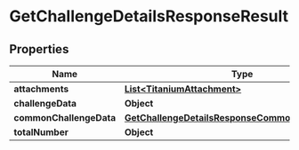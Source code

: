 

# GetChallengeDetailsResponseResult


## Properties

| Name | Type | Description | Notes |
|------------ | ------------- | ------------- | -------------|
|**attachments** | [**List&lt;TitaniumAttachment&gt;**](TitaniumAttachment.md) |  |  [optional] |
|**challengeData** | **Object** |  |  [optional] |
|**commonChallengeData** | [**GetChallengeDetailsResponseCommonChallengeData**](GetChallengeDetailsResponseCommonChallengeData.md) |  |  [optional] |
|**totalNumber** | **Object** |  |  [optional] |



